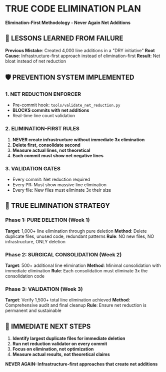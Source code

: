 # TRUE CODE ELIMINATION PLAN
**Elimination-First Methodology - Never Again Net Additions**

## 🚨 LESSONS LEARNED FROM FAILURE

**Previous Mistake**: Created 4,000 line additions in a "DRY initiative"
**Root Cause**: Infrastructure-first approach instead of elimination-first
**Result**: Net bloat instead of net reduction

## 🛡️ PREVENTION SYSTEM IMPLEMENTED

### **1. NET REDUCTION ENFORCER**
- Pre-commit hook: `tools/validate_net_reduction.py`
- **BLOCKS commits with net additions**
- Real-time line count validation

### **2. ELIMINATION-FIRST RULES**
1. **NEVER create infrastructure without immediate 3x elimination**
2. **Delete first, consolidate second**
3. **Measure actual lines, not theoretical**
4. **Each commit must show net negative lines**

### **3. VALIDATION GATES**
- Every commit: Net reduction required
- Every PR: Must show massive line elimination
- Every file: New files must eliminate 3x their size

## 🎯 TRUE ELIMINATION STRATEGY

### **Phase 1: PURE DELETION (Week 1)**
**Target**: 1,000+ line elimination through pure deletion
**Method**: Delete duplicate files, unused code, redundant patterns
**Rule**: NO new files, NO infrastructure, ONLY deletion

### **Phase 2: SURGICAL CONSOLIDATION (Week 2)**
**Target**: 500+ additional line elimination
**Method**: Minimal consolidation with immediate elimination
**Rule**: Each consolidation must eliminate 3x the consolidation code

### **Phase 3: VALIDATION (Week 3)**
**Target**: Verify 1,500+ total line elimination achieved
**Method**: Comprehensive audit and final cleanup
**Rule**: Ensure net reduction is permanent and sustainable

## 🚀 IMMEDIATE NEXT STEPS

1. **Identify largest duplicate files for immediate deletion**
2. **Run net reduction validator on every commit**
3. **Focus on elimination, not optimization**
4. **Measure actual results, not theoretical claims**

**NEVER AGAIN: Infrastructure-first approaches that create net additions**
